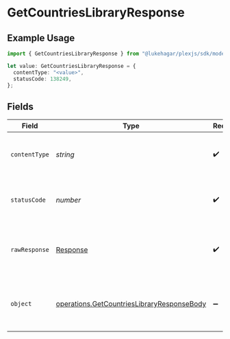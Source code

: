 # GetCountriesLibraryResponse

## Example Usage

```typescript
import { GetCountriesLibraryResponse } from "@lukehagar/plexjs/sdk/models/operations";

let value: GetCountriesLibraryResponse = {
  contentType: "<value>",
  statusCode: 138249,
};
```

## Fields

| Field                                                                                                           | Type                                                                                                            | Required                                                                                                        | Description                                                                                                     |
| --------------------------------------------------------------------------------------------------------------- | --------------------------------------------------------------------------------------------------------------- | --------------------------------------------------------------------------------------------------------------- | --------------------------------------------------------------------------------------------------------------- |
| `contentType`                                                                                                   | *string*                                                                                                        | :heavy_check_mark:                                                                                              | HTTP response content type for this operation                                                                   |
| `statusCode`                                                                                                    | *number*                                                                                                        | :heavy_check_mark:                                                                                              | HTTP response status code for this operation                                                                    |
| `rawResponse`                                                                                                   | [Response](https://developer.mozilla.org/en-US/docs/Web/API/Response)                                           | :heavy_check_mark:                                                                                              | Raw HTTP response; suitable for custom response parsing                                                         |
| `object`                                                                                                        | [operations.GetCountriesLibraryResponseBody](../../../sdk/models/operations/getcountrieslibraryresponsebody.md) | :heavy_minus_sign:                                                                                              | Successful response containing media container data.                                                            |